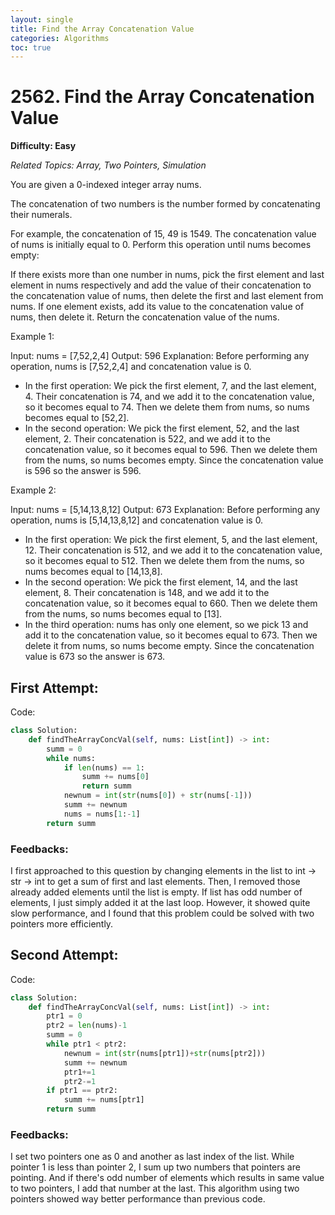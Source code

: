 ```yaml
---
layout: single
title: Find the Array Concatenation Value
categories: Algorithms
toc: true
---
```


# 2562. Find the Array Concatenation Value

**Difficulty: Easy**

*Related Topics: Array, Two Pointers, Simulation*

You are given a 0-indexed integer array nums.

The concatenation of two numbers is the number formed by concatenating their numerals.

For example, the concatenation of 15, 49 is 1549.
The concatenation value of nums is initially equal to 0. Perform this operation until nums becomes empty:

If there exists more than one number in nums, pick the first element and last element in nums respectively and add the value of their concatenation to the concatenation value of nums, then delete the first and last element from nums.
If one element exists, add its value to the concatenation value of nums, then delete it.
Return the concatenation value of the nums.

 
Example 1:

Input: nums = [7,52,2,4]
Output: 596
Explanation: Before performing any operation, nums is [7,52,2,4] and concatenation value is 0.
 - In the first operation:
We pick the first element, 7, and the last element, 4.
Their concatenation is 74, and we add it to the concatenation value, so it becomes equal to 74.
Then we delete them from nums, so nums becomes equal to [52,2].
 - In the second operation:
We pick the first element, 52, and the last element, 2.
Their concatenation is 522, and we add it to the concatenation value, so it becomes equal to 596.
Then we delete them from the nums, so nums becomes empty.
Since the concatenation value is 596 so the answer is 596.

Example 2:

Input: nums = [5,14,13,8,12]
Output: 673
Explanation: Before performing any operation, nums is [5,14,13,8,12] and concatenation value is 0.
 - In the first operation:
We pick the first element, 5, and the last element, 12.
Their concatenation is 512, and we add it to the concatenation value, so it becomes equal to 512.
Then we delete them from the nums, so nums becomes equal to [14,13,8].
 - In the second operation:
We pick the first element, 14, and the last element, 8.
Their concatenation is 148, and we add it to the concatenation value, so it becomes equal to 660.
Then we delete them from the nums, so nums becomes equal to [13].
 - In the third operation:
nums has only one element, so we pick 13 and add it to the concatenation value, so it becomes equal to 673.
Then we delete it from nums, so nums become empty.
Since the concatenation value is 673 so the answer is 673.

## First Attempt:

Code:
```python
class Solution:
    def findTheArrayConcVal(self, nums: List[int]) -> int:
        summ = 0
        while nums:
            if len(nums) == 1:
                summ += nums[0]
                return summ
            newnum = int(str(nums[0]) + str(nums[-1]))
            summ += newnum
            nums = nums[1:-1]
        return summ
```        
### Feedbacks:
I first approached to this question by changing elements in the list to int -> str -> int to get a sum of first and last elements. Then,
I removed those already added elements until the list is empty. If list has odd number of elements, I just simply added it at the last loop. However,
it showed quite slow performance, and I found that this problem could be solved with two pointers more efficiently.

## Second Attempt:

Code:
```python
class Solution:
    def findTheArrayConcVal(self, nums: List[int]) -> int:
        ptr1 = 0
        ptr2 = len(nums)-1
        summ = 0
        while ptr1 < ptr2:
            newnum = int(str(nums[ptr1])+str(nums[ptr2]))
            summ += newnum
            ptr1+=1
            ptr2-=1
        if ptr1 == ptr2:
            summ += nums[ptr1]
        return summ
```
### Feedbacks: 
I set two pointers one as 0 and another as last index of the list. While pointer 1 is less than pointer 2, I sum up two numbers that pointers
are pointing. And if there's odd number of elements which results in same value to two pointers, I add that number at the last. This algorithm using
two pointers showed way better performance than previous code.